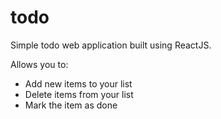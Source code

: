 # todo

Simple todo web application built using ReactJS.

Allows you to:
- Add new items to your list
- Delete items from your list
- Mark the item as done
